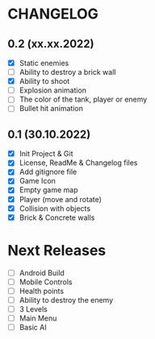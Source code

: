 # CHANGELOG

## 0.2 (xx.xx.2022)

- [x] Static enemies
- [ ] Ability to destroy a brick wall
- [x] Ability to shoot
- [ ] Explosion animation
- [ ] The color of the tank, player or enemy
- [ ] Bullet hit animation

## 0.1 (30.10.2022)

- [x] Init Project & Git
- [x] License, ReadMe & Changelog files
- [x] Add gitignore file
- [x] Game Icon
- [x] Empty game map
- [x] Player (move and rotate)
- [x] Collision with objects
- [x] Brick & Concrete walls

# Next Releases

- [ ] Android Build
- [ ] Mobile Controls
- [ ] Health points
- [ ] Ability to destroy the enemy
- [ ] 3 Levels
- [ ] Main Menu
- [ ] Basic AI